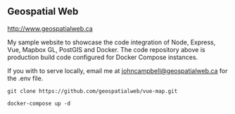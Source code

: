 ## Geospatial Web

http://www.geospatialweb.ca

My sample website to showcase the code integration of Node, Express, Vue, Mapbox GL, PostGIS and Docker. The code repository above is production build code configured for Docker Compose instances.

 If you with to serve locally, email me at johncampbell@geospatialweb.ca for the .env file.
 
 ```git clone https://github.com/geospatialweb/vue-map.git```

 ```docker-compose up -d```
